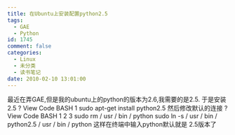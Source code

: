 ```yaml
---
title: 在Ubuntu上安装配置python2.5
tags:
  - GAE
  - Python
id: 1745
comment: false
categories:
  - Linux
  - 未分类
  - 读书笔记
date: 2010-02-10 13:01:00
---
```


最近在弄GAE,但是我的ubuntu上的python的版本为2.6,我需要的是2.5.
于是安装2.5
?
View Code
BASH
1
sudo
apt-get
install
python2.5
然后修改默认的连接
?
View Code
BASH
1
2
3
sudo
rm
/
usr
/
bin
/
python
sudo
ln
-s
/
usr
/
bin
/
python2.5
/
usr
/
bin
/
python
这样在终端中输入python默认就是 2.5版本了